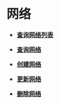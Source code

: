 # 网络<a name="vpc_network_0000"></a>

-   **[查询网络列表](查询网络列表.md)**  

-   **[查询网络](查询网络.md)**  

-   **[创建网络](创建网络.md)**  

-   **[更新网络](更新网络.md)**  

-   **[删除网络](删除网络.md)**  


